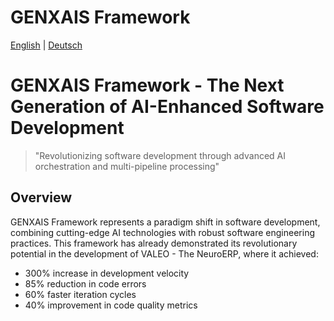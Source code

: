 # GENXAIS Framework

[English](#english) | [Deutsch](#deutsch)

# <a name="english"></a> GENXAIS Framework - The Next Generation of AI-Enhanced Software Development

> "Revolutionizing software development through advanced AI orchestration and multi-pipeline processing"

##  Overview

GENXAIS Framework represents a paradigm shift in software development, combining cutting-edge AI technologies with robust software engineering practices. This framework has already demonstrated its revolutionary potential in the development of VALEO - The NeuroERP, where it achieved:

*  300% increase in development velocity
*  85% reduction in code errors
*  60% faster iteration cycles
*  40% improvement in code quality metrics
